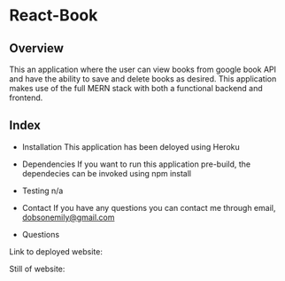 # React-Book 

## Overview
  This an application where the user can view books from google book API and have the ability to save and delete books as desired. This application makes use of the full MERN stack with both a functional backend and frontend.
## Index

* Installation
   This application has been deloyed using Heroku

* Dependencies
  If you want to run this application pre-build, the dependecies can be invoked using npm install

* Testing
n/a
* Contact
 If you have any questions you can contact me through email, dobsonemily@gmail.com


* Questions


Link to deployed website:



Still of website:

